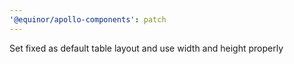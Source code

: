 ```yaml
---
'@equinor/apollo-components': patch
---
```


Set fixed as default table layout and use width and height properly

